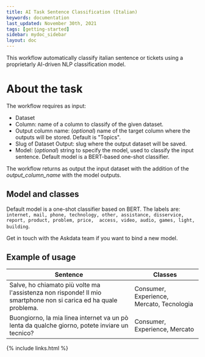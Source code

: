 ```yaml
---
title: AI Task Sentence Classification (Italian)
keywords: documentation
last_updated: November 30th, 2021
tags: [getting-started]
sidebar: mydoc_sidebar
layout: doc
---
```


This workflow automatically classify italian sentence or tickets using a proprietarly AI-driven NLP classification model.

# About the task #

The workflow requires as input:
  - Dataset
  - Column: name of a column to classify of the given dataset.
  - Output column name: (*optional*) name of the target column where the outputs will be stored. Default is "Topics".
  - Slug of Dataset Output: slug where the output dataset will be saved.
  - Model: (*optional*) string to specify the model, used to classify the input sentence. Default model is a BERT-based one-shot classifier.

The workflow returns as output the input dataset with the addition of the *output_column_name* with the model outputs.


## Model and classes ##

Default model is a one-shot classifier based on BERT. The labels are: ```internet, mail, phone, technology, other, assistance, disservice, report, product, problem, price,  access, video, audio, games, light, building```.

Get in touch with the Askdata team if you want to bind a new model.


## Example of usage ###

|Sentence|Classes|
|-|-|
|Salve, ho chiamato più volte ma l'assistenza non risponde! Il mio smartphone non si carica ed ha quale problema.|Consumer, Experience, Mercato, Tecnologia|
|Buongiorno, la mia linea internet va un pò lenta da qualche giorno, potete inviare un tecnico?|Consumer, Experience, Mercato|


{% include links.html %}
